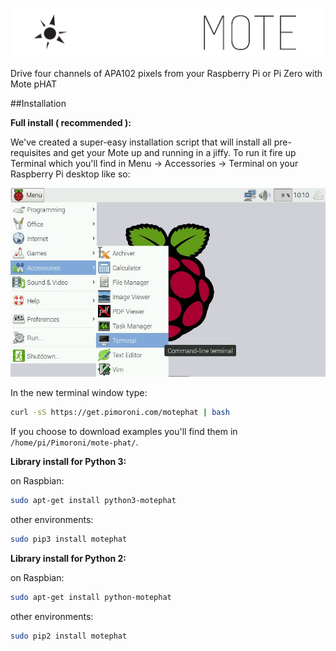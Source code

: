 ![Mote](mote-logo.png)

Drive four channels of APA102 pixels from your Raspberry Pi or Pi Zero with Mote pHAT

##Installation

**Full install ( recommended ):**

We've created a super-easy installation script that will install all pre-requisites and get your Mote up and running in a jiffy. To run it fire up Terminal which you'll find in Menu -> Accessories -> Terminal on your Raspberry Pi desktop like so:

![Finding the terminal](terminal.jpg)

In the new terminal window type:

```bash
curl -sS https://get.pimoroni.com/motephat | bash
```

If you choose to download examples you'll find them in `/home/pi/Pimoroni/mote-phat/`.

**Library install for Python 3:**

on Raspbian:

```bash
sudo apt-get install python3-motephat
```
other environments: 

```bash
sudo pip3 install motephat
```

**Library install for Python 2:**

on Raspbian:

```bash
sudo apt-get install python-motephat
```
other environments: 

```bash
sudo pip2 install motephat
```
